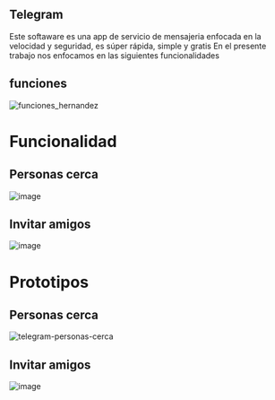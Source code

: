 ##  Telegram
Este softaware es una  app de servicio de mensajeria  enfocada en la velocidad y seguridad, es súper rápida, simple y gratis
En el presente trabajo nos enfocamos en las siguientes funcionalidades
## funciones 

![funciones_hernandez](https://user-images.githubusercontent.com/92350303/137068932-738d19a9-e5ec-494c-86b4-83ccb319f085.png)

# Funcionalidad 
## Personas cerca
![image](https://user-images.githubusercontent.com/92350303/137072873-58ec30d2-17f5-483b-a0eb-1a1f5ac9bacb.png)

## Invitar amigos
![image](https://user-images.githubusercontent.com/92350303/137073119-9ff10129-771b-4c4e-aa60-2dd3880f1120.png)



# Prototipos
## Personas cerca
![telegram-personas-cerca](https://user-images.githubusercontent.com/92350303/137069007-c5e6ca1e-a77b-4ffc-a67d-28da5e0cc9a4.jpg)
## Invitar amigos
![image](https://user-images.githubusercontent.com/92350303/137070905-9acfe99d-497a-4bb5-8151-f503339ed41c.png)


